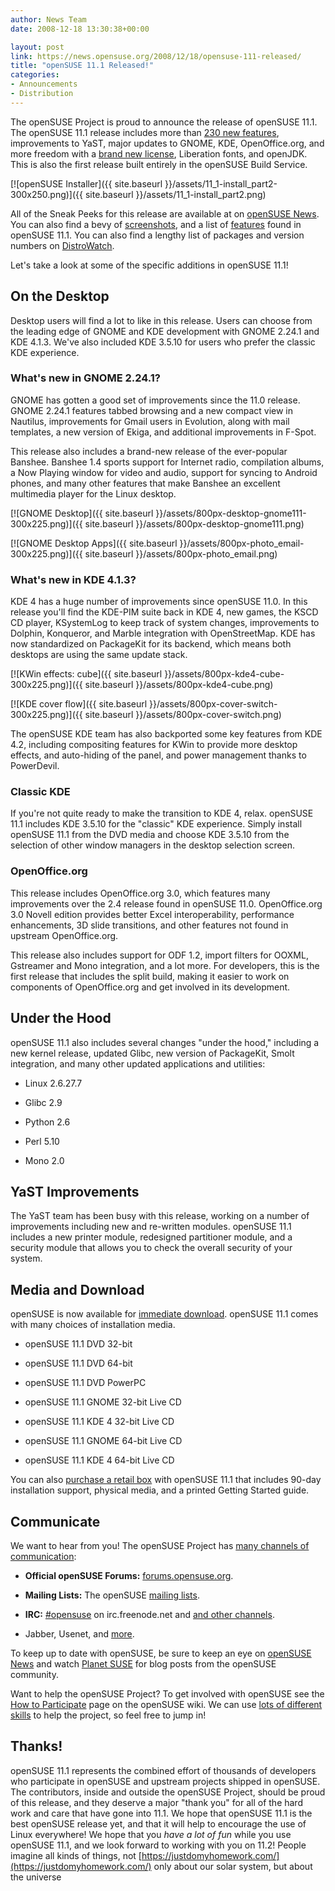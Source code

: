 ```yaml
---
author: News Team
date: 2008-12-18 13:30:38+00:00

layout: post
link: https://news.opensuse.org/2008/12/18/opensuse-111-released/
title: "openSUSE 11.1 Released!"
categories:
- Announcements
- Distribution
---
```

The openSUSE Project is proud to announce the release of openSUSE 11.1. The openSUSE 11.1 release includes more than [230 new features](http://en.opensuse.org/Testing:Features_11.1), improvements to YaST, major updates to GNOME, KDE, OpenOffice.org, and more freedom with a [brand new license](http://en.opensuse.org/EULA), Liberation fonts, and openJDK. This is also the first release built entirely in the openSUSE Build Service.

[![openSUSE Installer]({{ site.baseurl }}/assets/11_1-install_part2-300x250.png)]({{ site.baseurl }}/assets/11_1-install_part2.png)

All of the Sneak Peeks for this release are available at on [openSUSE News](https://news.opensuse.org/category/sneak-peeks/). You can also find a bevy of [screenshots](http://en.opensuse.org/Screenshots/openSUSE_11.1), and a list of [features](http://en.opensuse.org/Featurelist_11.1) found in openSUSE 11.1. You can also find a lengthy list of packages and version numbers on [DistroWatch](http://distrowatch.com/table.php?distribution=suse).

Let's take a look at some of the specific additions in openSUSE 11.1!


## On the Desktop


Desktop users will find a lot to like in this release. Users can choose from the leading edge of GNOME and KDE development with GNOME 2.24.1 and KDE 4.1.3. We've also included KDE 3.5.10 for users who prefer the classic KDE experience.


### What's new in GNOME 2.24.1?


GNOME has gotten a good set of improvements since the 11.0 release. GNOME 2.24.1 features tabbed browsing and a new compact view in Nautilus, improvements for Gmail users in Evolution, along with mail templates, a new version of Ekiga, and additional improvements in F-Spot.

This release also includes a brand-new release of the ever-popular Banshee. Banshee 1.4 sports support for Internet radio, compilation albums, a Now Playing window for video and audio, support for syncing to Android phones, and many other features that make Banshee an excellent multimedia player for the Linux desktop.

[![GNOME Desktop]({{ site.baseurl }}/assets/800px-desktop-gnome111-300x225.png)]({{ site.baseurl }}/assets/800px-desktop-gnome111.png)

[![GNOME Desktop Apps]({{ site.baseurl }}/assets/800px-photo_email-300x225.png)]({{ site.baseurl }}/assets/800px-photo_email.png)


### What's new in KDE 4.1.3?


KDE 4 has a huge number of improvements since openSUSE 11.0. In this release you'll find the KDE-PIM suite back in KDE 4, new games, the KSCD CD player, KSystemLog to keep track of system changes, improvements to Dolphin, Konqueror, and Marble integration with OpenStreetMap. KDE has now standardized on PackageKit for its backend, which means both desktops are using the same update stack.

[![KWin effects: cube]({{ site.baseurl }}/assets/800px-kde4-cube-300x225.png)]({{ site.baseurl }}/assets/800px-kde4-cube.png)

[![KDE cover flow]({{ site.baseurl }}/assets/800px-cover-switch-300x225.png)]({{ site.baseurl }}/assets/800px-cover-switch.png)

The openSUSE KDE team has also backported some key features from KDE 4.2, including compositing features for KWin to provide more desktop effects, and auto-hiding of the panel, and power management thanks to PowerDevil.


### Classic KDE


If you're not quite ready to make the transition to KDE 4, relax. openSUSE 11.1 includes KDE 3.5.10 for the "classic" KDE experience. Simply install openSUSE 11.1 from the DVD media and choose KDE 3.5.10 from the selection of other window managers in the desktop selection screen.


### OpenOffice.org


This release includes OpenOffice.org 3.0, which features many improvements over the 2.4 release found in openSUSE 11.0. OpenOffice.org 3.0 Novell edition provides better Excel interoperability, performance enhancements, 3D slide transitions, and other features not found in upstream OpenOffice.org.

This release also includes support for ODF 1.2, import filters for OOXML, Gstreamer and Mono integration, and a lot more. For developers, this is the first release that includes the split build, making it easier to work on components of OpenOffice.org and get involved in its development.


## Under the Hood


openSUSE 11.1 also includes several changes "under the hood," including a new kernel release, updated Glibc, new version of PackageKit, Smolt integration, and many other updated applications and utilities:



	
  * Linux 2.6.27.7

	
  * Glibc 2.9

	
  * Python 2.6

	
  * Perl 5.10

	
  * Mono 2.0




## YaST Improvements


The YaST team has been busy with this release, working on a number of improvements including new and re-written modules. openSUSE 11.1 includes a new printer module, redesigned partitioner module, and a security module that allows you to check the overall security of your system.


## Media and Download


openSUSE is now available for [immediate download](http://software.opensuse.org/). openSUSE 11.1 comes with many choices of installation media.



	
  * openSUSE 11.1 DVD 32-bit

	
  * openSUSE 11.1 DVD 64-bit

	
  * openSUSE 11.1 DVD PowerPC

	
  * openSUSE 11.1 GNOME 32-bit Live CD

	
  * openSUSE 11.1 KDE 4 32-bit Live CD

	
  * openSUSE 11.1 GNOME 64-bit Live CD

	
  * openSUSE 11.1 KDE 4 64-bit Live CD


You can also [purchase a retail box](http://en.opensuse.org/Buy_openSUSE) with openSUSE 11.1 that includes 90-day installation support, physical media, and a printed Getting Started guide.


## Communicate


We want to hear from you! The openSUSE Project has [many channels of communication](http://en.opensuse.org/Communicate):



	
  * **Official openSUSE Forums:** [forums.opensuse.org](http://forums.opensuse.org/).

	
  * **Mailing Lists:** The openSUSE [mailing lists](http://en.opensuse.org/Communicate/Mailinglists).

	
  * **IRC:** [#opensuse](irc://irc.freenode.net/opensuse) on irc.freenode.net and [and other channels](http://en.opensuse.org/Communicate/IRC).

	
  * Jabber, Usenet, and [more](http://en.opensuse.org/Communicate).


To keep up to date with openSUSE, be sure to keep an eye on [openSUSE News](https://news.opensuse.org/) and watch [Planet SUSE](http://www.planetsuse.org/) for blog posts from the openSUSE community.

Want to help the openSUSE Project? To get involved with openSUSE see the [How to Participate](http://en.opensuse.org/How_to_Participate) page on the openSUSE wiki. We can use [lots of different skills](http://en.opensuse.org/How_to_Participate#What_skills_are_necessary.3F) to help the project, so feel free to jump in!


## Thanks!


openSUSE 11.1 represents the combined effort of thousands of developers who participate in openSUSE and upstream projects shipped in openSUSE. The contributors, inside and outside the openSUSE Project, should be proud of this release, and they deserve a major "thank you" for all of the hard work and care that have gone into 11.1. We hope that openSUSE 11.1 is the best openSUSE release yet, and that it will help to encourage the use of Linux everywhere! We hope that you _have a lot of fun_ while you use openSUSE 11.1, and we look forward to working with you on 11.2! People imagine all kinds of things, not [https://justdomyhomework.com/](https://justdomyhomework.com/) only about our solar system, but about the universe
		
